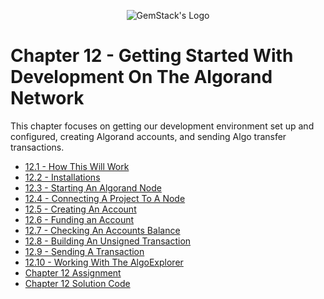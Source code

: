 <p align="center">
  <img
  src="https://camo.githubusercontent.com/e4ac909b3da508a9e5f8f5276359dd0d8a484a30dc58daf2b29755d87aa09b57/68747470733a2f2f67656d737461636b2e696f2f7374617469632f31626135356364376237663639393165633965646262386331343332323533342f30656261302f6c6f676f5f7072696d6172795f737461636b65642e61766966"
  alt="GemStack's Logo"
  />
</p>

# Chapter 12 - Getting Started With Development On The Algorand Network

This chapter focuses on getting our development environment set up and configured, creating Algorand accounts, and sending Algo transfer transactions.

* [12.1 - How This Will Work](12_1-how-this-will-work.md)
* [12.2 - Installations](12_2-installations.md)
* [12.3 - Starting An Algorand Node](12_3-starting-an-algorand-node.md)
* [12.4 - Connecting A Project To A Node](12_4-connect-a-project-to-a-node.md)
* [12.5 - Creating An Account](12_5-creating-an-account.md)
* [12.6 - Funding an Account](12_6-fund-an-account.md)
* [12.7 - Checking An Accounts Balance](12_7-check-an-account-balance.md)
* [12.8 - Building An Unsigned Transaction](12_8-building-an-unsigned-transaction.md)
* [12.9 - Sending A Transaction](12_9-sending-a-transaction.md)
* [12.10 - Working With The AlgoExplorer](2_10-working-with-the-algo-explorer.md)
* [Chapter 12 Assignment](ch-12-assignment.md)
* [Chapter 12 Solution Code](solution-code/)